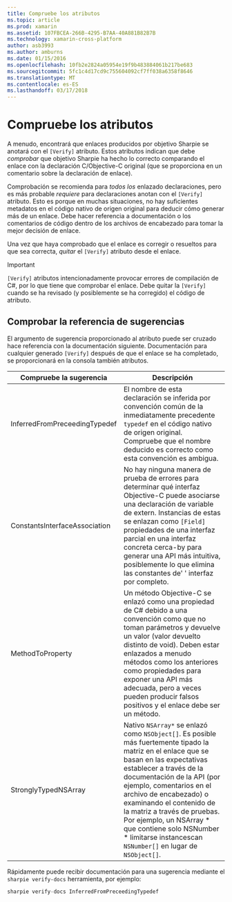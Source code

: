 ```yaml
---
title: Compruebe los atributos
ms.topic: article
ms.prod: xamarin
ms.assetid: 107FBCEA-266B-4295-B7AA-40A881B82B7B
ms.technology: xamarin-cross-platform
author: asb3993
ms.author: amburns
ms.date: 01/15/2016
ms.openlocfilehash: 10fb2e2824a05954e19f9b483884061b217be683
ms.sourcegitcommit: 5fc1c4d17cd9c755604092cf7ff038a6358f8646
ms.translationtype: MT
ms.contentlocale: es-ES
ms.lasthandoff: 03/17/2018
---
```

# <a name="verify-attributes"></a>Compruebe los atributos


A menudo, encontrará que enlaces producidos por objetivo Sharpie se anotará con el `[Verify]` atributo. Estos atributos indican que debe _comprobar_ que objetivo Sharpie ha hecho lo correcto comparando el enlace con la declaración C/Objective-C original (que se proporciona en un comentario sobre la declaración de enlace).

Comprobación se recomienda para _todos los_ enlazado declaraciones, pero es más probable _requiere_ para declaraciones anotan con el `[Verify]` atributo. Esto es porque en muchas situaciones, no hay suficientes metadatos en el código nativo de origen original para deducir cómo generar más de un enlace. Debe hacer referencia a documentación o los comentarios de código dentro de los archivos de encabezado para tomar la mejor decisión de enlace.

Una vez que haya comprobado que el enlace es corregir o resueltos para que sea correcta, _quitar_ el `[Verify]` atributo desde el enlace.

> [!IMPORTANT]
> `[Verify]` atributos intencionadamente provocar errores de compilación de C#, por lo que tiene que comprobar el enlace. Debe quitar la `[Verify]` cuando se ha revisado (y posiblemente se ha corregido) el código de atributo.

## <a name="verify-hints-reference"></a>Comprobar la referencia de sugerencias

El argumento de sugerencia proporcionado al atributo puede ser cruzado hace referencia con la documentación siguiente. Documentación para cualquier generado `[Verify]` después de que el enlace se ha completado, se proporcionará en la consola también atributos.

|Compruebe la sugerencia|Descripción|
|---|---|
|InferredFromPreceedingTypedef|El nombre de esta declaración se inferida por convención común de la inmediatamente precedente `typedef` en el código nativo de origen original. Compruebe que el nombre deducido es correcto como esta convención es ambigua.|
|ConstantsInterfaceAssociation|No hay ninguna manera de prueba de errores para determinar qué interfaz Objective-C puede asociarse una declaración de variable de extern. Instancias de estas se enlazan como `[Field]` propiedades de una interfaz parcial en una interfaz concreta cerca-by para generar una API más intuitiva, posiblemente lo que elimina las constantes de' ' interfaz por completo.|
|MethodToProperty|Un método Objective-C se enlazó como una propiedad de C# debido a una convención como que no toman parámetros y devuelve un valor (valor devuelto distinto de void). Deben estar enlazados a menudo métodos como los anteriores como propiedades para exponer una API más adecuada, pero a veces pueden producir falsos positivos y el enlace debe ser un método.|
|StronglyTypedNSArray|Nativo `NSArray*` se enlazó como `NSObject[]`. Es posible más fuertemente tipado la matriz en el enlace que se basan en las expectativas establecer a través de la documentación de la API (por ejemplo, comentarios en el archivo de encabezado) o examinando el contenido de la matriz a través de pruebas. Por ejemplo, un NSArray * que contiene solo NSNumber * limitarse instancescan `NSNumber[]` en lugar de `NSObject[]`.|

Rápidamente puede recibir documentación para una sugerencia mediante el `sharpie verify-docs` herramienta, por ejemplo:

```csharp
sharpie verify-docs InferredFromPreceedingTypedef
```

